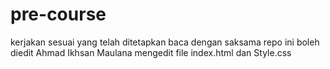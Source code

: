 # pre-course
kerjakan sesuai yang telah ditetapkan
baca dengan saksama
repo ini boleh diedit
Ahmad Ikhsan Maulana mengedit file index.html dan Style.css
